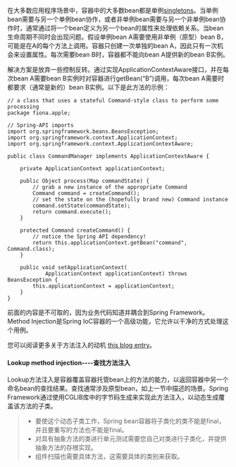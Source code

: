 在大多数应用程序场景中，容器中的大多数bean都是单例[singletons](https://docs.spring.io/spring/docs/4.3.20.RELEASE/spring-framework-reference/htmlsingle/#beans-factory-scopes-singleton)。当单例bean需要与另一个单例bean协作，或者非单例bean需要与另一个非单例bean协作时，通常通过将一个bean定义为另一个bean的属性来处理依赖关系。当bean生命周期不同时会出现问题。假设单例bean A需要使用非单例（原型）bean B，可能是在A的每个方法上调用。容器只创建一次单独的bean A，因此只有一次机会来设置属性。每次需要bean B时，容器都不能向bean A提供新的bean B实例。

解决方案是放弃一些控制反转。通过实现ApplicationContextAware接口，并在每次bean A需要bean B实例时对容器进行getBean\(“B”\)调用，每次bean A需要时都要求（通常是新的）bean B实例。以下是此方法的示例：

```
// a class that uses a stateful Command-style class to perform some processing
package fiona.apple;

// Spring-API imports
import org.springframework.beans.BeansException;
import org.springframework.context.ApplicationContext;
import org.springframework.context.ApplicationContextAware;

public class CommandManager implements ApplicationContextAware {

    private ApplicationContext applicationContext;

    public Object process(Map commandState) {
        // grab a new instance of the appropriate Command
        Command command = createCommand();
        // set the state on the (hopefully brand new) Command instance
        command.setState(commandState);
        return command.execute();
    }

    protected Command createCommand() {
        // notice the Spring API dependency!
        return this.applicationContext.getBean("command", Command.class);
    }

    public void setApplicationContext(
            ApplicationContext applicationContext) throws BeansException {
        this.applicationContext = applicationContext;
    }
}
```

前面的内容是不可取的，因为业务代码知道并耦合到Spring Framework。Method Injection是Spring IoC容器的一个高级功能，它允许以干净的方式处理这个用例。

您可以阅读更多关于方法注入的动机 [this blog entry](https://spring.io/blog/2004/08/06/method-injection/)。

#### Lookup method injection----查找方法注入

Lookup方法注入是容器覆盖容器托管bean上的方法的能力，以返回容器中另一个命名bean的查找结果。查找通常涉及原型bean，如上一节中描述的场景。Spring Framework通过使用CGLIB库中的字节码生成来实现此方法注入，以动态生成覆盖该方法的子类。

> * 要使这个动态子类工作，Spring bean容器将子类化的类不能是final，并且要重写的方法也不能是final。
> * 对具有抽象方法的类进行单元测试需要您自己对类进行子类化，并提供抽象方法的存根实现。
> * 组件扫描也需要具体方法，这需要具体的类别来获取。



